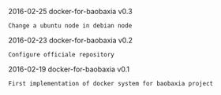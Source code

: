 2016-02-25 docker-for-baobaxia v0.3

    Change a ubuntu node in debian node


2016-02-23 docker-for-baobaxia v0.2

    Configure officiale repository
    

2016-02-19 docker-for-baobaxia v0.1

    First implementation of docker system for baobaxia project
